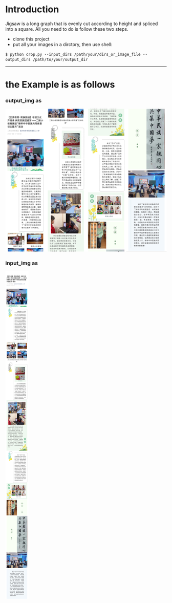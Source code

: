 # Introduction
Jigsaw is a long graph that is evenly cut according to height and spliced into a square. All you need to do is follow these two steps.
- clone this project 
- put all your images in a dirctory, then use shell:
``` 
$ python crop.py --input_dirs /path/your/dirs_or_image_file --output_dirs /path/to/your/output_dir
``` 


--- 

# the Example is as follows
### output_img as
 ![output](./output_img/be_cafeful.jpg)



### input_img as 
![input](./input_img/be_cafeful.jpg)

